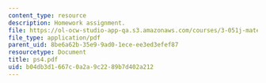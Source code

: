```yaml
---
content_type: resource
description: Homework assignment.
file: https://ol-ocw-studio-app-qa.s3.amazonaws.com/courses/3-051j-materials-for-biomedical-applications-spring-2006/b04db3d1667c0a2a9c2289b7d402a212_ps4.pdf
file_type: application/pdf
parent_uid: 8be6a62b-35e9-9ad0-1ece-ee3ed3efef87
resourcetype: Document
title: ps4.pdf
uid: b04db3d1-667c-0a2a-9c22-89b7d402a212
---
```

